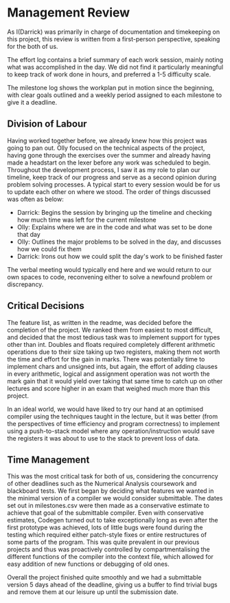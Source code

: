 Management Review
============================================
As I(Darrick) was primarily in charge of documentation and timekeeping on this project, this review is written from a first-person perspective, speaking for the both of us. 

The effort log contains a brief summary of each work session, mainly noting what was accomplished in the day. We did not find it particularly meaningful to keep track of work done in hours, and preferred a 1-5 difficulty scale.

The milestone log shows the workplan put in motion since the beginning, with clear goals outlined and a weekly period assigned to each milestone to give it a deadline.

Division of Labour
-------------
Having worked together before, we already knew how this project was going to pan out. Olly focused on the technical aspects of the project, having gone through the exercises over the summer and already having made a headstart on the lexer before any work was scheduled to begin. Throughout the development process, I saw it as my role to plan our timeline, keep track of our progress and serve as a second opinion during problem solving processes. A typical start to every session would be for us to update each other on where we stood. The order of things discussed was often as below:

* Darrick: Begins the session by bringing up the timeline and checking how much time was left for the current milestone
* Olly: Explains where we are in the code and what was set to be done that day
* Olly: Outlines the major problems to be solved in the day, and discusses how we could fix them
* Darrick: Irons out how we could split the day's work to be finished faster

The verbal meeting would typically end here and we would return to our own spaces to code, reconvening either to solve a newfound problem or discrepancy. 

Critical Decisions
---------------------------
The feature list, as written in the readme, was decided before the completion of the project. We ranked them from easiest to most difficult, and decided that the most tedious task was to implement support for types other than int. Doubles and floats required completely different arithmetic operations due to their size taking up two registers, making them not worth the time and effort for the gain in marks. There was potentially time to implement chars and unsigned ints, but again, the effort of adding clauses in every arithmetic, logical and assignment operation was not worth the mark gain that it would yield over taking that same time to catch up on other lectures and score higher in an exam that weighed much more than this project.

In an ideal world, we would have liked to try our hand at an optimised compiler using the techniques taught in the lecture, but it was better (from the perspectives of time efficiency and program correctness) to implement using a push-to-stack model where any operation/instruction would save the registers it was about to use to the stack to prevent loss of data.

Time Management
-------------
This was the most critical task for both of us, considering the concurrency of other deadlines such as the Numerical Analysis coursework and blackboard tests. We first began by deciding what features we wanted in the minimal version of a compiler we would consider submittable. The dates set out in milestones.csv were then made as a conservative estimate to achieve that goal of the submittable compiler. Even with conservative estimates, Codegen turned out to take exceptionally long as even after the first prototype was achieved, lots of little bugs were found during the testing which required either patch-style fixes or entire restructures of some parts of the program. This was quite prevalent in our previous projects and thus was proactively controlled by compartmentalising the different functions of the compiler into the context file, which allowed for easy addition of new functions or debugging of old ones.

Overall the project finished quite smoothly and we had a submittable version 5 days ahead of the deadline, giving us a buffer to find trivial bugs and remove them at our leisure up until the submission date.
